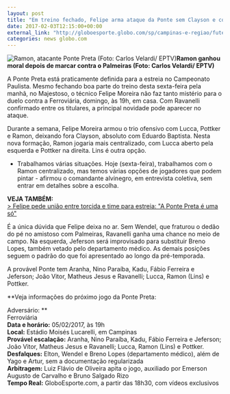 ```yaml
---
layout: post
title: "Em treino fechado, Felipe arma ataque da Ponte sem Clayson e com Ramon"
date: 2017-02-03T12:15:00+00:00
external_link: "http://globoesporte.globo.com/sp/campinas-e-regiao/futebol/times/ponte-preta/noticia/2017/02/em-treino-fechado-felipe-arma-ataque-da-ponte-sem-clayson-e-com-ramon.html"
categories: news globo.com
---
```

 ![Ramon, atacante Ponte Preta (Foto: Carlos Velardi/ EPTV)](http://s2.glbimg.com/oUkCy1J7OmxNIE5rYiQ3Nip0Ml8=/198x65:788x517/300x230/s.glbimg.com/es/ge/f/original/2017/01/16/ramon.2.jpg "Ramon, atacante Ponte Preta (Foto: Carlos Velardi/ EPTV)")**Ramon ganhou moral depois de marcar contra o Palmeiras (Foto: Carlos Velardi/ EPTV)**

A Ponte Preta está praticamente definida para a estreia no Campeonato Paulista. Mesmo fechando boa parte do treino desta sexta-feira pela manhã, no Majestoso, o técnico Felipe Moreira não faz tanto mistério para o duelo contra a Ferroviária, domingo, às 19h, em casa. Com Ravanelli confirmado entre os titulares, a principal novidade pode aparecer no ataque.&nbsp;

Durante a semana, Felipe Moreira armou o trio ofensivo com Lucca, Pottker e Ramon, deixando fora Clayson, absoluto com Eduardo Baptista. Nesta nova formação, Ramon jogaria mais centralizado, com Lucca aberto pela esquerda e Pottker na direita. Lins é outra opção.&nbsp;

- Trabalhamos várias situações. Hoje (sexta-feira), trabalhamos com o Ramon centralizado, mas temos várias opções de jogadores que podem pintar - afirmou o comandante alvinegro, em entrevista coletiva, sem entrar em detalhes sobre a escolha.

**VEJA TAMBÉM:**  
[\>&nbsp;Felipe pede união entre torcida e time para estreia: "A Ponte Preta é uma só"](http://globoesporte.globo.com/sp/campinas-e-regiao/futebol/times/ponte-preta/noticia/2017/02/felipe-pede-uniao-entre-torcida-e-time-para-estreia-ponte-preta-e-uma-so.html)

É a única dúvida que Felipe deixa no ar. Sem Wendel, que fraturou o dedão do pé no amistoso com Palmeiras, Ravanelli ganha uma chance no meio de campo. Na esquerda, Jeferson será improvisado para substituir Breno Lopes, também vetado pelo departamento médico. As demais posições seguem o padrão do que foi apresentado ao longo da pré-temporada.&nbsp;

A provável Ponte tem Aranha, Nino Paraíba, Kadu, Fábio Ferreira e Jeferson; João Vitor, Matheus Jesus e Ravanelli; Lucca, Ramon (Lins) e Pottker.&nbsp;

**Veja informações do próximo jogo da Ponte Preta:  
  
Adversário:&nbsp;**  
  Ferroviária&nbsp;  
**Data e horário:** 05/02/2017, às 19h  
**Local:** Estádio Moisés Lucarelli, em Campinas&nbsp;  
**Provável escalação:** Aranha, Nino Paraíba, Kadu, Fábio Ferreira e Jeferson; João Vitor, Matheus Jesus e Ravanelli; Lucca, Ramon (Lins) e Pottker.&nbsp;  
**Desfalques:** Elton, Wendel e Breno Lopes (departamento médico), além de Yago e Artur, sem a documentação regularizada  
**Arbitragem:** Luiz Flávio de Oliveira apita o jogo, auxiliado por Emerson Augusto de Carvalho e Bruno Salgado Rizo  
**Tempo Real:** GloboEsporte.com, a partir das 18h30, com vídeos exclusivos&nbsp;

